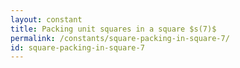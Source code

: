 ```yaml
---
layout: constant
title: Packing unit squares in a square $s(7)$
permalink: /constants/square-packing-in-square-7/
id: square-packing-in-square-7
---
```

